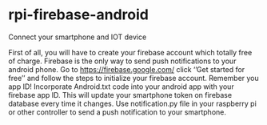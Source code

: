 # rpi-firebase-android
Connect your smartphone and IOT device 

First of all, you will have to create your firebase account which totally free of charge. Firebase is the only way to send push notifications to your android phone. Go to https://firebase.google.com/ click ‘’Get started for free’’ and follow the steps to initialize your firebase account. Remember you app ID!
Incorporate Android.txt code into your android app with your firebase app ID. This will update your smartphone token on firebase database every time it changes.
Use notification.py file in your raspberry pi or other controller to send a push notification to your smartphone.

